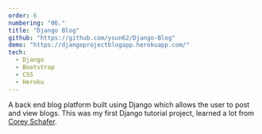 ```yaml
---
order: 6
numbering: "06."
title: "Django Blog"
github: "https://github.com/ysun62/Django-Blog"
demo: "https://djangoprojectblogapp.herokuapp.com/"
tech:
  - Django
  - Bootstrap
  - CSS
  - Heroku
---
```


A back end blog platform built using Django which allows the user to post and view blogs. This was my first Django tutorial project, learned a lot from [Corey Schafer](https://www.youtube.com/user/schafer5).

